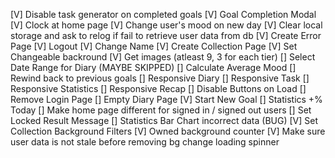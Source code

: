 [V] Disable task generator on completed goals
[V] Goal Completion Modal
[V] Clock at home page
[V] Change user's mood on new day
[V] Clear local storage and ask to relog if fail to retrieve user data from db
[V] Create Error Page
[V] Logout
[V] Change Name
[V] Create Collection Page
[V] Set Changeable backround
[V] Get images (atleast 9, 3 for each tier)
[] Select Date Range for Diary (MAYBE SKIPPED)
[] Calculate Average Mood
[] Rewind back to previous goals
[] Responsive Diary
[] Responsive Task
[] Responsive Statistics
[] Responsive Recap
[] Disable Buttons on Load
[] Remove Login Page
[] Empty Diary Page
[V] Start New Goal
[] Statistics +% Today
[] Make home page different for signed in / signed out users
[] Set Locked Result Message 
[] Statistics Bar Chart incorrect data (BUG)
[V] Set Collection Background Filters
[V] Owned background counter
[V] Make sure user data is not stale before removing bg change loading spinner